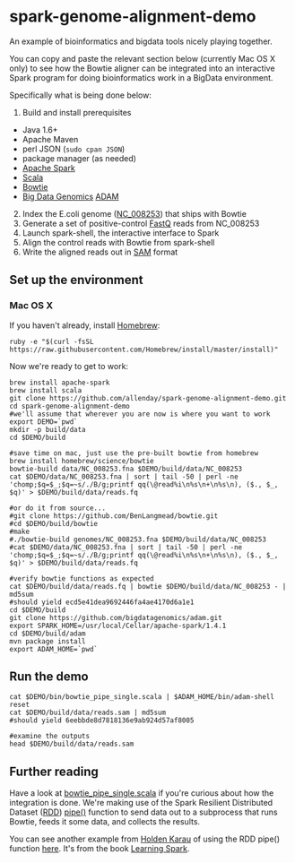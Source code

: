 # spark-genome-alignment-demo
An example of bioinformatics and bigdata tools nicely playing together.

You can copy and paste the relevant section below (currently Mac OS X only)
to see how the Bowtie aligner can be integrated into an interactive Spark
program for doing bioinformatics work in a BigData environment.

Specifically what is being done below:

1. Build and install prerequisites
  * Java 1.6+
  * Apache Maven
  * perl JSON (`sudo cpan JSON`)
  * package manager (as needed)
  * [Apache Spark](http://spark.apache.org/)
  * [Scala](http://www.scala-lang.org/)
  * [Bowtie](http://bowtie-bio.sourceforge.net/index.shtml)
  * [Big Data Genomics](http://bdgenomics.org/) [ADAM](https://github.com/bigdatagenomics/adam)
2. Index the E.coli genome ([NC_008253](http://www.ncbi.nlm.nih.gov/nuccore/110640213?report=fasta)) that ships with Bowtie
3. Generate a set of positive-control [FastQ](https://en.wikipedia.org/wiki/FASTQ_format) reads from NC_008253
4. Launch spark-shell, the interactive interface to Spark
5. Align the control reads with Bowtie from spark-shell
6. Write the aligned reads out in [SAM](https://samtools.github.io/hts-specs/SAMv1.pdf) format

## Set up the environment

### Mac OS X

If you haven't already, install [Homebrew](http://brew.sh/):

    ruby -e "$(curl -fsSL https://raw.githubusercontent.com/Homebrew/install/master/install)"

Now we're ready to get to work:

    brew install apache-spark
    brew install scala
    git clone https://github.com/allenday/spark-genome-alignment-demo.git
    cd spark-genome-alignment-demo
    #we'll assume that wherever you are now is where you want to work
    export DEMO=`pwd`
    mkdir -p build/data
    cd $DEMO/build

    #save time on mac, just use the pre-built bowtie from homebrew
    brew install homebrew/science/bowtie
    bowtie-build data/NC_008253.fna $DEMO/build/data/NC_008253
    cat $DEMO/data/NC_008253.fna | sort | tail -50 | perl -ne 'chomp;$q=$_;$q=~s/./B/g;printf qq(\@read%i\n%s\n+\n%s\n), ($., $_, $q)' > $DEMO/build/data/reads.fq

    #or do it from source...
    #git clone https://github.com/BenLangmead/bowtie.git
    #cd $DEMO/build/bowtie
    #make
    #./bowtie-build genomes/NC_008253.fna $DEMO/build/data/NC_008253
    #cat $DEMO/data/NC_008253.fna | sort | tail -50 | perl -ne 'chomp;$q=$_;$q=~s/./B/g;printf qq(\@read%i\n%s\n+\n%s\n), ($., $_, $q)' > $DEMO/build/data/reads.fq

    #verify bowtie functions as expected
    cat $DEMO/build/data/reads.fq | bowtie $DEMO/build/data/NC_008253 - | md5sum
    #should yield ecd5e41dea9692446fa4ae4170d6a1e1
    cd $DEMO/build
    git clone https://github.com/bigdatagenomics/adam.git
    export SPARK_HOME=/usr/local/Cellar/apache-spark/1.4.1
    cd $DEMO/build/adam
    mvn package install
    export ADAM_HOME=`pwd`

## Run the demo

    cat $DEMO/bin/bowtie_pipe_single.scala | $ADAM_HOME/bin/adam-shell
    reset
    cat $DEMO/build/data/reads.sam | md5sum
    #should yield 6eebbde8d7818136e9ab924d57af8005

    #examine the outputs
    head $DEMO/build/data/reads.sam

## Further reading

Have a look at [bowtie_pipe_single.scala](https://github.com/allenday/spark-genome-alignment-demo/blob/master/bin/bowtie_pipe_single.scala)
if you're curious about how the integration is done.  We're making use of the Spark Resilient Distributed Dataset ([RDD](http://www.thecloudavenue.com/2014/01/resilient-distributed-datasets-rdd.html)) [pipe()](https://spark.apache.org/docs/1.6.0/api/java/org/apache/spark/rdd/RDD.html#pipe(scala.collection.Seq,%20scala.collection.Map,%20scala.Function1,%20scala.Function2,%20boolean)) function to send data out to a subprocess that runs Bowtie, feeds it some data, and collects the results.

You can see another example from [Holden Karau](https://github.com/holdenk) of using the RDD pipe() function [here](https://github.com/databricks/learning-spark/blob/master/src/main/scala/com/oreilly/learningsparkexamples/scala/PipeExample.scala).  It's from the book [Learning Spark](http://shop.oreilly.com/product/0636920028512.do).



